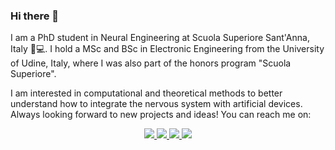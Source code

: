 ### Hi there 👋

I am a PhD student in Neural Engineering at Scuola Superiore Sant'Anna, Italy :brain::computer:. I hold a MSc and BSc in Electronic Engineering from the University of Udine, Italy, where I was also part of the honors program "Scuola Superiore".

I am interested in computational and theoretical methods to better understand how to integrate the nervous system with artificial devices. Always looking forward to new projects and ideas! You can reach me on:

<p align="center">
  <a href="https://github.com/claudioverardo">
    <img src="https://img.shields.io/badge/-GitHub-100000?style=for-the-badge&logo=github&logoColor=white">
  </a>
  <a href="https://www.linkedin.com/in/claudioverardo">
    <img src="https://img.shields.io/badge/-LinkedIn-0A66C2?style=for-the-badge&logo=linkedin&logoColor=white">
  </a>
  <a href="https://twitter.com/claudio_verardo">
    <img src="https://img.shields.io/badge/-Twitter-1DA1F2?style=for-the-badge&logo=twitter&logoColor=white">
  </a>
  <a href="https://scholar.google.it/citations?user=J0l3-ikAAAAJ">
    <img src="https://img.shields.io/badge/-Google_Scholar-4285F4?style=for-the-badge&logo=googlescholar&logoColor=white">
  </a>
</p>

<!--
**claudioverardo/claudioverardo** is a ✨ _special_ ✨ repository because its `README.md` (this file) appears on your GitHub profile.

Here are some ideas to get you started:

- 🔭 I’m currently working on ...
- 🌱 I’m currently learning ...
- 👯 I’m looking to collaborate on ...
- 🤔 I’m looking for help with ...
- 💬 Ask me about ...
- 📫 How to reach me: ...
- 😄 Pronouns: ...
- ⚡ Fun fact: ...
-->
